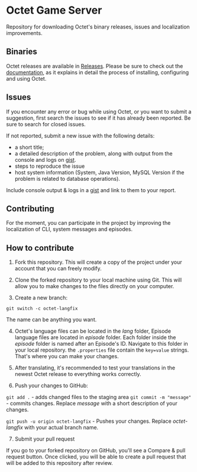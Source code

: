 # Octet Game Server


Repository for downloading Octet's binary releases, issues and localization improvements. 



## Binaries

Octet releases are available in [Releases](https://github.com/Winterr1337/octet-bin/releases/tag/Release). Please be sure to check out the [documentation](https://octet-yg.org/docs), as it explains in detail the process of installing, configuring and using Octet.


## Issues

If you encounter any error or bug while using Octet, or you want to submit a suggestion, first search the issues to see if it has already been reported. Be sure to search for closed issues.

If not reported, submit a new issue with the following details:

 - a short title;
- a detailed description of the problem, along with output from the console and logs on [gist](https://gist.github.com/).
- steps to reproduce the issue
- host system information (System, Java Version, MySQL Version if the problem is related to database operations).

Include console output & logs in a [gist](https://gist.github.com/) and link to them to your report.



## Contributing

For the moment, you can participate in the project by improving the localization of CLI, system messages and episodes.



## How to contribute

1. Fork this repository. This will create a copy of the project under your account that you can freely modify.

2. Clone the forked repository to your local machine using Git. This will allow you to make changes to the files directly on your computer.

3. Create a new branch:

`git switch -c octet-langfix`

The name can be anything you want.

4. Octet's language files can be located in the *lang* folder, Episode language files are located in *episode* folder. Each folder inside the *episode* folder is named after an Episode's ID. Navigate to this folder in your local repository. the `.properties` file contain the `key=value` strings. That's where you can make your changes.

5. After translating, it's recommended to test your translations in the newest Octet release to everything works correctly.

6. Push your changes to GitHub:

`git add .` - adds changed files to the staging area
`git commit -m "message"` - commits changes. Replace *message* with a short description of your changes.

`git push -u origin octet-langfix` - Pushes your changes. Replace *octet-langfix* with your actual branch name.


7. Submit your pull request

If you go to your forked repository on GitHub, you'll see a Compare & pull request button. Once clicked, you will be able to create a pull request that will be added to this repository after review.
